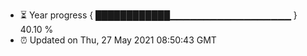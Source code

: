 - ⏳ Year progress { ████████████▁▁▁▁▁▁▁▁▁▁▁▁▁▁▁▁▁▁ } 40.10 %
- ⏰ Updated on Thu, 27 May 2021 08:50:43 GMT

